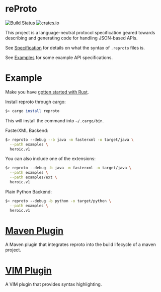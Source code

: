 # reProto

[![Build Status](https://travis-ci.org/reproto/reproto.svg?branch=master)](https://travis-ci.org/reproto/reproto)
[![crates.io](https://img.shields.io/crates/v/reproto.svg?maxAge=2592000)](https://crates.io/crates/reproto)

This project is a language-neutral protocol specification geared towards describing and generating
code for handling JSON-based APIs.

See [Specification][spec] for details on what the syntax of `.reproto` files is.

See [Examples][examples] for some example API specifications.

[spec]: /doc/spec.md
[examples]: /examples

# Example

Make you have [gotten started with Rust][rust-get-started].

Install reproto through cargo:

```bash
$> cargo install reproto
```

This will install the command into `~/.cargo/bin`.

FasterXML Backend:

```bash
$> reproto --debug --b java -m fasterxml -o target/java \
  --path examples \
  heroic.v1
```

You can also include one of the extensions:

```bash
$> reproto --debug -b java -m fasterxml -o target/java \
  --path examples \
  --path examples/ext \
  heroic.v1
```

Plain Python Backend:

```bash
$> reproto --debug -b python -o target/python \
  --path examples \
  heroic.v1
```

# [Maven Plugin][maven-plugin]

A Maven plugin that integrates reproto into the build lifecycle of a maven project.

[maven-plugin]: https://github.com/reproto/reproto-maven-plugin

# [VIM Plugin][vim]

A VIM plugin that provides syntax highlighting.

[vim]: https://github.com/reproto/reproto-vim
[rust-get-started]: https://doc.rust-lang.org/book/getting-started.html
